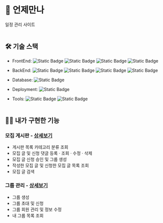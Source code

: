 # 📅 언제만나
일정 관리 사이트<br><br>

## 🛠️ 기술 스택
- FrontEnd: 
![Static Badge](https://img.shields.io/badge/HTML5-E34F26?logo=html5&logoColor=white)
![Static Badge](https://img.shields.io/badge/CSS3-1572B6?logo=css3&logoColor=white)
![Static Badge](https://img.shields.io/badge/JavaScript-F7DF1E?logo=javascript&logoColor=black)
![Static Badge](https://img.shields.io/badge/jQuery-0769AD?logo=jquery&logoColor=white)

- BackEnd: 
![Static Badge](https://img.shields.io/badge/JAVA%2017-%23F80000?logo=oracle&logoColor=white)
![Static Badge](https://img.shields.io/badge/Spring%20Boot-6DB33F?logo=springboot&logoColor=white)
![Static Badge](https://img.shields.io/badge/MyBatis-C71A36?logo=apachemaven&logoColor=white)
![Static Badge](https://img.shields.io/badge/JSP%2FJSTL-%236DB33F)

- Database: 
![Static Badge](https://img.shields.io/badge/MySQL%208.0-4479A1?logo=mysql&logoColor=white)

- Deployment:
![Static Badge](https://img.shields.io/badge/Naver%20Cloud-03C75A?logo=naver&logoColor=white)

- Tools: 
![Static Badge](https://img.shields.io/badge/STS4-6DB33F?logo=spring&logoColor=white)
![Static Badge](https://img.shields.io/badge/GitHub-181717?logo=github&logoColor=white)
<br><br>

## 🙋‍♀️ 내가 구현한 기능
### 모집 게시판 - [상세보기](https://github.com/subin4591/team01/wiki/%EA%B8%B0%EB%8A%A5-%EC%86%8C%EA%B0%9C-(%EB%AA%A8%EC%A7%91-%EA%B2%8C%EC%8B%9C%ED%8C%90))
- 게시판 목록 카테고리 분류 조회
- 모집 글 및 신청 댓글 등록 · 조회 · 수정 · 삭제
- 모집 글 신청 승인 및 그룹 생성
- 작성한 모집 글 및 신청한 모집 글 목록 조회
- 모집 글 검색
### 그룹 관리 - [상세보기](https://github.com/subin4591/team01/wiki/%EA%B8%B0%EB%8A%A5-%EC%86%8C%EA%B0%9C-(%EA%B7%B8%EB%A3%B9-%EA%B4%80%EB%A6%AC))
- 그룹 생성
- 그룹 초대 및 신청
- 그룹 회원 관리 및 정보 수정
- 내 그룹 목록 조회
